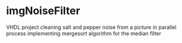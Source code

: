 # imgNoiseFilter
VHDL project cleaning salt and pepper noise from a picture in parallel process implementing mergesort algorithm for the median filter
